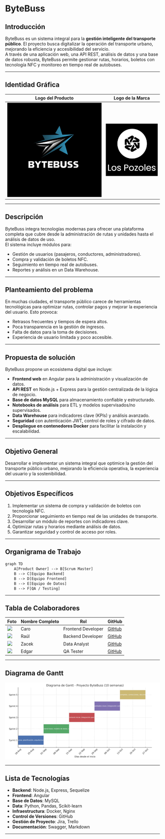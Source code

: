 # ByteBuss

## Introducción
ByteBuss es un sistema integral para la **gestión inteligente del transporte público**. El proyecto busca digitalizar la operación del transporte urbano, mejorando la eficiencia y accesibilidad del servicio.  
A través de una aplicación web, una API REST, análisis de datos y una base de datos robusta, ByteBuss permite gestionar rutas, horarios, boletos con tecnología NFC y monitoreo en tiempo real de autobuses.

---

## Identidad Gráfica

| Logo del Producto | Logo de la Marca |
|-------------------|------------------|
| ![Logo Producto](img/bytebuss.jpg) | ![Logo Marca](img/lospozoles.jpg) |
---

## Descripción
ByteBuss integra tecnologías modernas para ofrecer una plataforma completa que cubre desde la administración de rutas y unidades hasta el análisis de datos de uso.  
El sistema incluye módulos para:
- Gestión de usuarios (pasajeros, conductores, administradores).
- Compra y validación de boletos NFC.
- Seguimiento en tiempo real de autobuses.
- Reportes y análisis en un Data Warehouse.

---

## Planteamiento del problema
En muchas ciudades, el transporte público carece de herramientas tecnológicas para optimizar rutas, controlar pagos y mejorar la experiencia del usuario. Esto provoca:
- Retrasos frecuentes y tiempos de espera altos.
- Poca transparencia en la gestión de ingresos.
- Falta de datos para la toma de decisiones.
- Experiencia de usuario limitada y poco accesible.

---

## Propuesta de solución
ByteBuss propone un ecosistema digital que incluye:
- **Frontend web** en Angular para la administración y visualización de datos.
- **API REST** en Node.js + Express para la gestión centralizada de la lógica de negocio.
- **Base de datos MySQL** para almacenamiento confiable y estructurado.
- **Notebooks de análisis** para ETL y modelos supervisados/no supervisados.
- **Data Warehouse** para indicadores clave (KPIs) y análisis avanzado.
- **Seguridad** con autenticación JWT, control de roles y cifrado de datos.
- **Despliegue en contenedores Docker** para facilitar la instalación y escalabilidad.

---

## Objetivo General
Desarrollar e implementar un sistema integral que optimice la gestión del transporte público urbano, mejorando la eficiencia operativa, la experiencia del usuario y la sostenibilidad.

---

## Objetivos Específicos
1. Implementar un sistema de compra y validación de boletos con tecnología NFC.
2. Proporcionar seguimiento en tiempo real de las unidades de transporte.
3. Desarrollar un módulo de reportes con indicadores clave.
4. Optimizar rutas y horarios mediante análisis de datos.
5. Garantizar seguridad y control de acceso por roles.

---

## Organigrama de Trabajo
```mermaid
graph TD
    A[Product Owner] --> B[Scrum Master]
    B --> C[Equipo Backend]
    B --> D[Equipo Frontend]
    B --> E[Equipo de Datos]
    B --> F[QA / Testing]
```

---

## Tabla de Colaboradores

| Foto | Nombre Completo | Rol | GitHub |
|------|-----------------|-----|--------|
| ![](link_foto1) | Caro | Frontend Developer | [GitHub](https://github.com/CarolinaAR10) |
| ![](link_foto2) | Raúl | Backend Developer | [GitHub](https://github.com/RaulReyesB) |
| ![](link_foto3) | Zacek | Data Analyst | [GitHub](https://github.com/Zac-ek) |
| ![](link_foto4) | Edgar | QA Tester | [GitHub](https://github.com/Ederdal) |

---

## Diagrama de Gantt
![Gantt](img/gantt_bytebuss.png)

---

## Lista de Tecnologías
- **Backend**: Node.js, Express, Sequelize
- **Frontend**: Angular
- **Base de Datos**: MySQL
- **Data**: Python, Pandas, Scikit-learn
- **Infraestructura**: Docker, Nginx
- **Control de Versiones**: GitHub
- **Gestión de Proyecto**: Jira, Trello
- **Documentación**: Swagger, Markdown

---
